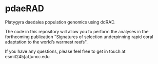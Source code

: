 # pdaeRAD
Platygyra daedalea population genomics using ddRAD.

The code in this repository will allow you to perform the analyses in the forthcoming publication "Signatures of selection underpinning rapid coral adaptation to the world’s warmest reefs". 

If you have any questions, please feel free to get in touch at esmit245[at]uncc.edu

